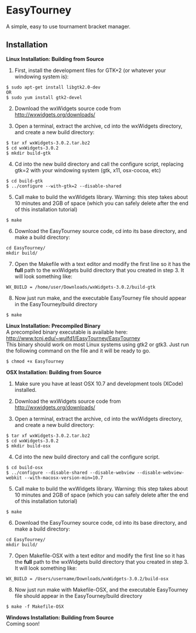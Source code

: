 # EasyTourney
A simple, easy to use tournament bracket manager.

## Installation 

**Linux Installation: Building from Source**  
  
1. First, install the development files for GTK+2 (or whatever your windowing system is):
  ```  
  $ sudo apt-get install libgtk2.0-dev  
  OR  
  $ sudo yum install gtk2-devel
  ```
  
2. Download the wxWidgets source code from http://wxwidgets.org/downloads/

3. Open a terminal, extract the archive, cd into the wxWidgets directory, and create a new build directory:
  ```
  $ tar xf wxWidgets-3.0.2.tar.bz2
  $ cd wxWidgets-3.0.2  
  $ mkdir build-gtk
  ```
  
4. Cd into the new build directory and call the configure script, replacing gtk=2 with your windowing system (gtk, x11, osx-cocoa, etc)
  ```
  $ cd build-gtk
  $ ../configure --with-gtk=2 --disable-shared
  ```
  
5. Call make to build the wxWidgets library. Warning: this step takes about 10 minutes and 2GB of space (which you can safely delete after the end of this installation tutorial)
  ```
  $ make
  ```
  
6. Download the EasyTourney source code, cd into its base directory, and make a build directory: 
  ```
  cd EasyTourney/
  mkdir build/
  ```

7. Open the Makefile with a text editor and modify the first line so it has the **full** path to the wxWidgets build directory that you created in step 3. It will look something like: 
  ```
  WX_BUILD = /home/user/Downloads/wxWidgets-3.0.2/build-gtk
  ```

8. Now just run make, and the executable EasyTourney file should appear in the EasyTourney/build directory
  ```
  $ make
  ```
  
  
**Linux Installation: Precompiled Binary**  
A precompiled binary executable is available here: http://www.tcnj.edu/~wulfd1/EasyTourney/EasyTourney  
This binary should work on most Linux systems using gtk2 or gtk3. Just run the following command on the file and it will be ready to go.
```
$ chmod +x EasyTourney
```  
  
  
**OSX Installation: Building from Source**  

1. Make sure you have at least OSX 10.7 and development tools (XCode) installed.  

2. Download the wxWidgets source code from http://wxwidgets.org/downloads/  

3. Open a terminal, extract the archive, cd into the wxWidgets directory, and create a new build directory:  
  ```
  $ tar xf wxWidgets-3.0.2.tar.bz2
  $ cd wxWidgets-3.0.2  
  $ mkdir build-osx
  ```  
  
4. Cd into the new build directory and call the configure script.  
  ```
  $ cd build-osx
  $ ../configure --disable-shared --disable-webview --disable-webview-webkit --with-macosx-version-min=10.7
  ```  
  
5. Call make to build the wxWidgets library. Warning: this step takes about 10 minutes and 2GB of space (which you can safely delete after the end of this installation tutorial)  
  ```
  $ make
  ```  
  
6. Download the EasyTourney source code, cd into its base directory, and make a build directory:  
  ```
  cd EasyTourney/
  mkdir build/
  ```  
  
7. Open Makefile-OSX with a text editor and modify the first line so it has the **full** path to the wxWidgets build directory that you created in step 3. It will look something like:  
  ```
  WX_BUILD = /Users/username/Downloads/wxWidgets-3.0.2/build-osx
  ```  

8. Now just run make with Makefile-OSX, and the executable EasyTourney file should appear in the EasyTourney/build directory  
  ```
  $ make -f Makefile-OSX
  ```  

**Windows Installation: Building from Source**  
Coming soon!
